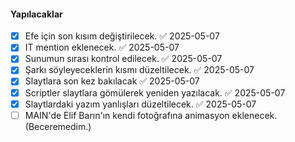 #### Yapılacaklar
- [x] Efe için son kısım değiştirilecek. ✅ 2025-05-07
- [x] IT mention eklenecek. ✅ 2025-05-07
- [x] Sunumun sırası kontrol edilecek. ✅ 2025-05-07
- [x] Şarkı söyleyeceklerin kısmı düzeltilecek. ✅ 2025-05-07
- [x] Slaytlara son kez bakılacak ✅ 2025-05-07
- [x] Scriptler slaytlara gömülerek yeniden yazılacak. ✅ 2025-05-07
- [x] Slaytlardaki yazım yanlışları düzeltilecek. ✅ 2025-05-07
- [ ] MAIN'de Elif Barın'ın kendi fotoğrafına animasyon eklenecek. (Beceremedim.)